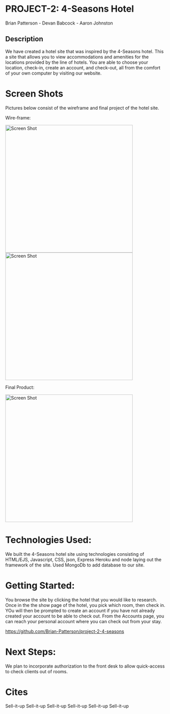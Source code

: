 # PROJECT-2: 4-Seasons Hotel
Brian Patterson - Devan Babcock - Aaron Johnston

## Description

We have created a hotel site that was inspired by the 4-Seasons hotel. This a site that allows you to view accommodations and amenities for the locations provided by the line of hotels. You are able to choose your location, check-in, create an account, and check-out, all from the comfort of your own computer by visiting our website.

# Screen Shots

Pictures below consist of the wireframe and final project of the hotel site.

Wire-frame:

<img width="400" alt="Screen Shot" src="https://i.imgur.com/msOevkS.jpg">

<img width="400" alt="Screen Shot" src="https://i.imgur.com/XJ3UYBs.jpg">

Final Product:

<img width="400" alt="Screen Shot" src="https://i.imgur.com/GabEXma.png">

# Technologies Used:

We built the 4-Seasons hotel site using technologies consisting of HTML/EJS, Javascript, CSS, json, Express Heroku and node laying out the framework of the site. Used MongoDb to add database to our site.

# Getting Started:

You browse the site by clicking the hotel that you would like to research. Once in the the show page of the hotel, you pick which room, then check in. YOu will then be prompted to create an account if you have not already created your account to be able to check out. From the Accounts page, you can reach your personal account where you can check out from your stay.

https://github.com/Brian-Patterson/project-2-4-seasons


# Next Steps:

We plan to incorporate authorization to the front desk to allow quick-access to check clients out of rooms.

# Cites

Sell-it-up
Sell-it-up
Sell-it-up
Sell-it-up
Sell-it-up
Sell-it-up